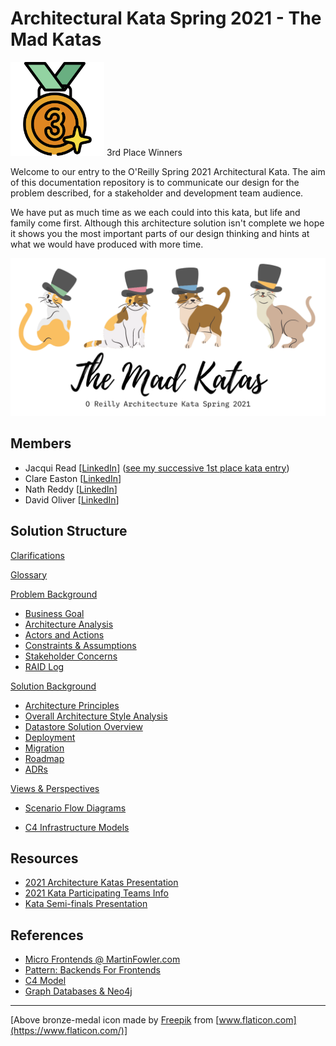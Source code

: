 # Architectural Kata Spring 2021 - The Mad Katas

<img src="images/bronze-medal.png" width="150" height="150"/> 3rd Place Winners

Welcome to our entry to the O'Reilly Spring 2021 Architectural Kata. The aim of this documentation repository is to communicate our design for the problem described, for a stakeholder and development team audience.

We have put as much time as we each could into this kata, but life and family come first. Although this architecture solution isn't complete we hope it shows you the most important parts of our design thinking and hints at what we would have produced with more time.

<img src="images/TheMadKatas.png" alt="TheArchangels" style="zoom:50%;" />

## Members

- Jacqui Read [[LinkedIn](https://www.linkedin.com/in/jacquelineread/)] ([see my successive 1st place kata entry](https://github.com/tekiegirl/Archangels))
- Clare Easton [[LinkedIn](https://www.linkedin.com/in/clare-easton-1a419016/)]
- Nath Reddy [[LinkedIn](https://www.linkedin.com/in/srinath-reddy-0115396/)]
- David Oliver [[LinkedIn](https://www.linkedin.com/in/davidoliveruk/)]

## Solution Structure

[Clarifications](Clarifications.md)

[Glossary](Glossary.md)

[Problem Background](1.ProblemBackground/README.md)

- [Business Goal](1.ProblemBackground/BusinessGoal.md)
- [Architecture Analysis](1.ProblemBackground/ArchitectureAnalysis.md)
- [Actors and Actions](1.ProblemBackground/Personas.md)
- [Constraints & Assumptions](1.ProblemBackground/ConstraintsAndAssumptions.md)
- [Stakeholder Concerns](1.ProblemBackground/StakeholderConcerns.md)
- [RAID Log](1.ProblemBackground/RAID.md)

[Solution Background](2.SolutionBackground/README.md)

- [Architecture Principles](2.SolutionBackground/ArchitecturePrinciples.md)
- [Overall Architecture Style Analysis](2.SolutionBackground/ArchitecturePatterns.md)
- [Datastore Solution Overview](2.SolutionBackground/datastore/README.md)
- [Deployment](2.SolutionBackground/Deployment.md)
- [Migration](2.SolutionBackground/Migration.md)
- [Roadmap](2.SolutionBackground/Roadmap.md)
- [ADRs](4.ADRs/README.md)

[Views & Perspectives](3.ViewsAndPerspectives/README.md)

- [Scenario Flow Diagrams](3.ViewsAndPerspectives/scenarios/README.md)

- [C4 Infrastructure Models](3.ViewsAndPerspectives/infrastructure/README.md)

## Resources

- [2021 Architecture Katas Presentation](docs/2021ArchitectureKatasPresentation.pdf)
- [2021 Kata Participating Teams Info](docs/2021KataParticipatingTeamsInfo.pdf)
- [Kata Semi-finals Presentation](docs/KataSemiFinalistsPresentation.pdf)

## References

- [Micro Frontends @ MartinFowler.com](https://martinfowler.com/articles/micro-frontends.html)
- [Pattern: Backends For Frontends](https://samnewman.io/patterns/architectural/bff/)
- [C4 Model](https://c4model.com/)
- [Graph Databases & Neo4j](https://neo4j.com/)

---

[Above bronze-medal icon made by [Freepik](https://www.freepik.com) from [www.flaticon.com](https://www.flaticon.com/)]
